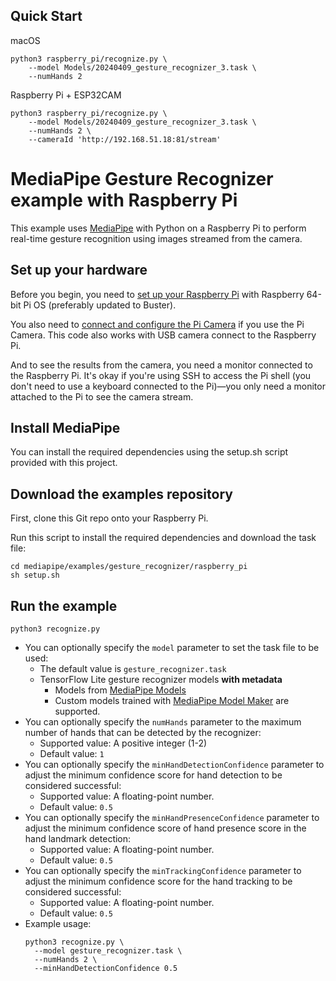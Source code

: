 ## Quick Start

macOS
```
python3 raspberry_pi/recognize.py \
    --model Models/20240409_gesture_recognizer_3.task \
    --numHands 2 
```

Raspberry Pi + ESP32CAM
```
python3 raspberry_pi/recognize.py \
    --model Models/20240409_gesture_recognizer_3.task \
    --numHands 2 \
    --cameraId 'http://192.168.51.18:81/stream'
```

# MediaPipe Gesture Recognizer example with Raspberry Pi

This example uses [MediaPipe](https://github.com/google/mediapipe) with Python on
a Raspberry Pi to perform real-time gesture recognition using images
streamed from the camera.

## Set up your hardware

Before you begin, you need to
[set up your Raspberry Pi](https://projects.raspberrypi.org/en/projects/raspberry-pi-setting-up)
with Raspberry 64-bit Pi OS (preferably updated to Buster).

You also need to [connect and configure the Pi Camera](
https://www.raspberrypi.org/documentation/configuration/camera.md) if you use
the Pi Camera. This code also works with USB camera connect to the Raspberry Pi.

And to see the results from the camera, you need a monitor connected
to the Raspberry Pi. It's okay if you're using SSH to access the Pi shell
(you don't need to use a keyboard connected to the Pi)—you only need a monitor
attached to the Pi to see the camera stream.

## Install MediaPipe

You can install the required dependencies using the setup.sh script provided with this project.

## Download the examples repository

First, clone this Git repo onto your Raspberry Pi.

Run this script to install the required dependencies and download the task file:

```
cd mediapipe/examples/gesture_recognizer/raspberry_pi
sh setup.sh
```

## Run the example
```
python3 recognize.py
```
*   You can optionally specify the `model` parameter to set the task file to be used:
    *   The default value is `gesture_recognizer.task`
    *   TensorFlow Lite gesture recognizer models **with metadata**  
        * Models from [MediaPipe Models](https://developers.google.com/mediapipe/solutions/vision/gesture_recognizer#models)
        * Custom models trained with [MediaPipe Model Maker](https://developers.google.com/mediapipe/solutions/vision/gesture_recognizer#custom_models) are supported.
*   You can optionally specify the `numHands` parameter to the maximum 
    number of hands that can be detected by the recognizer:
    *   Supported value: A positive integer (1-2)
    *   Default value: `1`
*   You can optionally specify the `minHandDetectionConfidence` parameter to adjust the
    minimum confidence score for hand detection to be considered successful:
    *   Supported value: A floating-point number.
    *   Default value: `0.5`
*   You can optionally specify the `minHandPresenceConfidence` parameter to adjust the 
    minimum confidence score of hand presence score in the hand landmark detection:
    *   Supported value: A floating-point number.
    *   Default value: `0.5`
*   You can optionally specify the `minTrackingConfidence` parameter to adjust the 
    minimum confidence score for the hand tracking to be considered successful:
    *   Supported value: A floating-point number.
    *   Default value: `0.5`
*   Example usage:
    ```
    python3 recognize.py \
      --model gesture_recognizer.task \
      --numHands 2 \
      --minHandDetectionConfidence 0.5
    ```